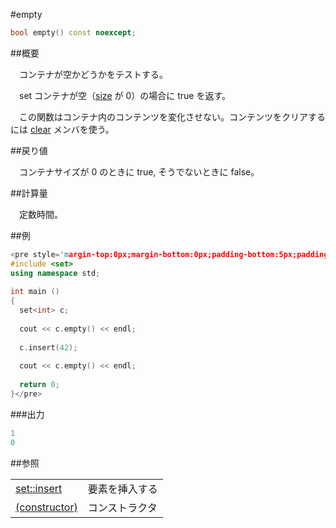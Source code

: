 #empty
```cpp
bool empty() const noexcept;
```

##概要

　コンテナが空かどうかをテストする。

　set コンテナが空（[size](/reference/set/size.md) が 0）の場合に true を返す。
 
　この関数はコンテナ内のコンテンツを変化させない。コンテンツをクリアするには [clear](/reference/set/clear.md) メンバを使う。


##戻り値

　コンテナサイズが 0 のときに true, そうでないときに false。


##計算量

　定数時間。


##例

```cpp
<pre style='margin-top:0px;margin-bottom:0px;padding-bottom:5px;padding-top:3px;padding-left:10px;line-height:normal;background-color:rgb(240,240,240)'>#include <iostream>
#include <set>
using namespace std;
 
int main ()
{
  set<int> c;
 
  cout << c.empty() << endl;
  
  c.insert(42);
  
  cout << c.empty() << endl;
  
  return 0;
}</pre>
```

###出力

```cpp
1
0
```

##参照


| | |
|---------------------------------------------------------------------------------------|-----------------------|
|[ set::insert](/reference/set/insert.md) | 要素を挿入する |
| [(constructor)](/reference/set/set.md) | コンストラクタ |



